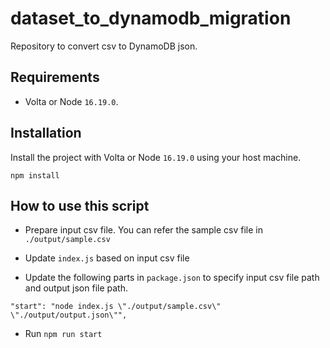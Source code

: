 # dataset_to_dynamodb_migration

Repository to convert csv to DynamoDB json.

## Requirements

* Volta or Node `16.19.0`.

## Installation

Install the project with Volta or Node `16.19.0` using your host machine.

```
npm install
```

## How to use this script

- Prepare input csv file. You can refer the sample csv file in `./output/sample.csv`

- Update `index.js` based on input csv file

- Update the following parts in `package.json` to specify input csv file path and output json file path.

```
"start": "node index.js \"./output/sample.csv\" \"./output/output.json\"",
```

- Run `npm run start`
